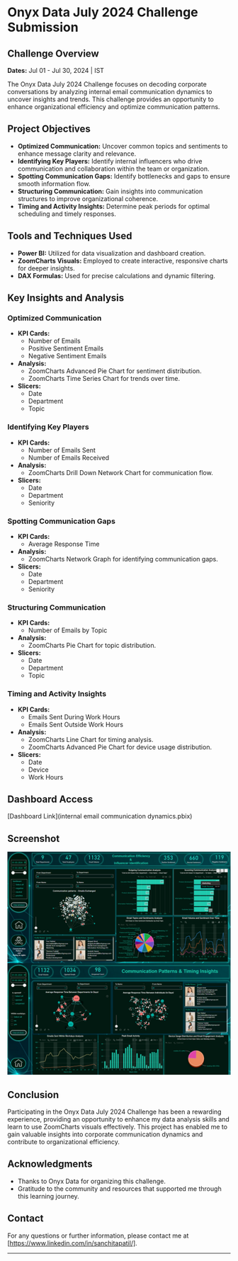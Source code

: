 # Onyx Data July 2024 Challenge Submission

## Challenge Overview
**Dates:** Jul 01 - Jul 30, 2024 | IST

The Onyx Data July 2024 Challenge focuses on decoding corporate conversations by analyzing internal email communication dynamics to uncover insights and trends. This challenge provides an opportunity to enhance organizational efficiency and optimize communication patterns.

## Project Objectives
- **Optimized Communication:** Uncover common topics and sentiments to enhance message clarity and relevance.
- **Identifying Key Players:** Identify internal influencers who drive communication and collaboration within the team or organization.
- **Spotting Communication Gaps:** Identify bottlenecks and gaps to ensure smooth information flow.
- **Structuring Communication:** Gain insights into communication structures to improve organizational coherence.
- **Timing and Activity Insights:** Determine peak periods for optimal scheduling and timely responses.

## Tools and Techniques Used
- **Power BI:** Utilized for data visualization and dashboard creation.
- **ZoomCharts Visuals:** Employed to create interactive, responsive charts for deeper insights.
- **DAX Formulas:** Used for precise calculations and dynamic filtering.

## Key Insights and Analysis
### Optimized Communication
- **KPI Cards:**
  - Number of Emails
  - Positive Sentiment Emails
  - Negative Sentiment Emails
- **Analysis:**
  - ZoomCharts Advanced Pie Chart for sentiment distribution.
  - ZoomCharts Time Series Chart for trends over time.
- **Slicers:**
  - Date
  - Department
  - Topic

### Identifying Key Players
- **KPI Cards:**
  - Number of Emails Sent
  - Number of Emails Received
- **Analysis:**
  - ZoomCharts Drill Down Network Chart for communication flow.
- **Slicers:**
  - Date
  - Department
  - Seniority

### Spotting Communication Gaps
- **KPI Cards:**
  - Average Response Time
- **Analysis:**
  - ZoomCharts Network Graph for identifying communication gaps.
- **Slicers:**
  - Date
  - Department
  - Seniority

### Structuring Communication
- **KPI Cards:**
  - Number of Emails by Topic
- **Analysis:**
  - ZoomCharts Pie Chart for topic distribution.
- **Slicers:**
  - Date
  - Department
  - Topic

### Timing and Activity Insights
- **KPI Cards:**
  - Emails Sent During Work Hours
  - Emails Sent Outside Work Hours
- **Analysis:**
  - ZoomCharts Line Chart for timing analysis.
  - ZoomCharts Advanced Pie Chart for device usage distribution.
- **Slicers:**
  - Date
  - Device
  - Work Hours

## Dashboard Access
[Dashboard Link](internal email communication dynamics.pbix)

## Screenshot
![Dashboard Screenshot](final_dashboard.png)

## Conclusion
Participating in the Onyx Data July 2024 Challenge has been a rewarding experience, providing an opportunity to enhance my data analysis skills and learn to use ZoomCharts visuals effectively. This project has enabled me to gain valuable insights into corporate communication dynamics and contribute to organizational efficiency.

## Acknowledgments
- Thanks to Onyx Data for organizing this challenge.
- Gratitude to the community and resources that supported me through this learning journey.

## Contact
For any questions or further information, please contact me at [https://www.linkedin.com/in/sanchitapatil/].

---


